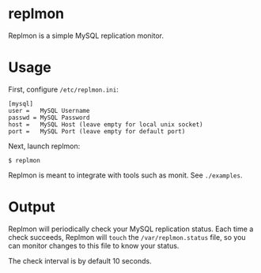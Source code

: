 replmon
=======

Replmon is a simple MySQL replication monitor.

Usage
=====

First, configure `/etc/replmon.ini`:

    [mysql]
    user =   MySQL Username
    passwd = MySQL Password
    host =   MySQL Host (leave empty for local unix socket)
    port =   MySQL Port (leave empty for default port)


Next, launch replmon:

    $ replmon


Replmon is meant to integrate with tools such as monit. See `./examples`.

Output
======

Replmon will periodically check your MySQL replication status. Each time a check succeeds, Replmon will `touch`
the `/var/replmon.status` file, so you can monitor changes to this file to know your status.

The check interval is by default 10 seconds.
